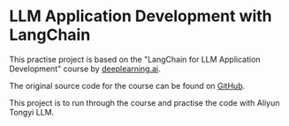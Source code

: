 # LLM Application Development with LangChain

This practise project is based on the "LangChain for LLM Application Development" course by [deeplearning.ai](https://www.deeplearning.ai/short-courses/langchain-for-llm-application-development/). 

The original source code for the course can be found on [GitHub](https://github.com/ksm26/LangChain-for-LLM-Application-Development).

This project is to run through the course and practise the code with Aliyun Tongyi LLM.

